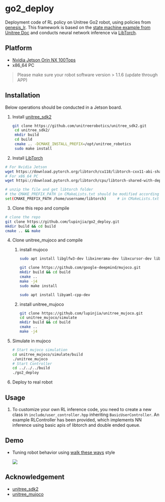 # go2_deploy

Deployment code of RL policy on Unitree Go2 robot, using policies from [genesis_lr](https://github.com/lupinjia/genesis_lr). This framework is based on the [state machine example from Unitree Doc](https://support.unitree.com/home/zh/developer/LowLevel_Ctrl_Framework) and conducts neural network inference via [LibTorch](https://pytorch.org/).

## Platform

- [Nvidia Jetson Orin NX 100Tops](https://www.nvidia.com/en-us/autonomous-machines/embedded-systems/jetson-orin/)
- x86_64 PC

> Please make sure your robot software version > 1.1.6 (update through APP) 

## Installation

Below operations should be conducted in a Jetson board.

1. Install [unitree_sdk2](https://github.com/unitreerobotics/unitree_sdk2)
   ```bash
   git clone https://github.com/unitreerobotics/unitree_sdk2.git
    cd unitree_sdk2/
    mkdir build
    cd build
    cmake .. -DCMAKE_INSTALL_PREFIX=/opt/unitree_robotics
    sudo make install
   ```

2. Install [LibTorch](https://pytorch.org/)
  ```bash
  # For Nvidia Jetson
  wget https://download.pytorch.org/libtorch/cu118/libtorch-cxx11-abi-shared-with-deps-2.7.1%2Bcu118.zip # modify cuda version
  # For x86_64 PC
  wget https://download.pytorch.org/libtorch/cpu/libtorch-shared-with-deps-2.8.0%2Bcpu.zip

  # unzip the file and get libtorch folder
  # the CMAKE_PREFIX_PATH in CMakeLists.txt should be modified according to your installation path of libtorch
  set(CMAKE_PREFIX_PATH /home/username/libtorch)     # in CMakeLists.txt
  ```

3. Clone this repo and compile
  ```bash
  # clone the repo
  git clone https://github.com/lupinjia/go2_deploy.git
  mkdir build && cd build
  cmake .. && make
  ```

4. Clone unitree_mujoco and compile
   
   1. install mujoco
      ```bash
      sudo apt install libglfw3-dev libxinerama-dev libxcursor-dev libxi-dev

      git clone https://github.com/google-deepmind/mujoco.git
      mkdir build && cd build
      cmake ..
      make -j4
      sudo make install

      sudo apt install libyaml-cpp-dev
      ```
   2. install unitree_mujoco
      ```bash
      git clone https://github.com/lupinjia/unitree_mujoco.git
      cd unitree_mujoco/simulate
      mkdir build && cd build
      cmake ..
      make -j4
      ```

5. Simulate in mujoco
   ```bash
   # Start mujoco simulation
   cd unitree_mujoco/simulate/build
   ./unitree_mujoco
   # Start Controller
   cd ../../../build
   ./go2_deploy
   ```

6. Deploy to real robot

## Usage

1. To customize your own RL inference code, you need to create a new class in `include/user_controller.hpp` inheriting `BasicUserController`. An example RLController has been provided, which implements NN inference using basic apis of libtorch and double ended queue.

## Demo

- Tuning robot behavior using [walk these ways](https://github.com/Improbable-AI/walk-these-ways) style
  
  ![](./walk_these_ways.gif)

## Acknowledgement

- [unitree_sdk2](https://github.com/unitreerobotics/unitree_sdk2)
- [unitree_mujoco](https://github.com/unitreerobotics/unitree_mujoco/tree/main)